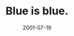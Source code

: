 ---
layout: base.njk
title : 'Blue is blue.' 
view_title : 'Blue is blue.' 
year : '2001' 
date : '2001-07-19' 
img_file : '/drawing/blueisblue.png' 
html_file : 'blueisblue' 
next_html : 'sonlearns.html' 
year_order : '162' 
permalink : "title/{{html_file}}.html"
---